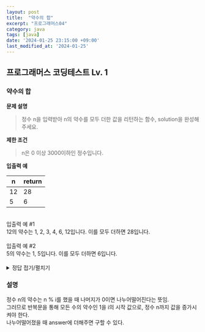 ```yaml
---
layout: post
title:  "약수의 합"
excerpt: "프로그래머스04"
category: java
tags: [java]
date: '2024-01-25 23:15:00 +09:00'
last_modified_at: '2024-01-25'
---
```


## 프로그래머스 코딩테스트 Lv. 1

### 약수의 합


**문제 설명**
> 정수 n을 입력받아 n의 약수를 모두 더한 값을 리턴하는 함수, solution을 완성해주세요.<br>

**제한 조건**
> n은 0 이상 3000이하인 정수입니다.<br>


**입출력 예**

| n   | return |
| --- | ------ |
| 12  | 28     |
| 5   | 6      |


<br>
입출력 예 #1<br>
12의 약수는 1, 2, 3, 4, 6, 12입니다. 이를 모두 더하면 28입니다.
<br><br>
입출력 예 #2<br>
5의 약수는 1, 5입니다. 이를 모두 더하면 6입니다.<br><br>


<details>
<summary>정답 접기/펼치기</summary>
<div markdown="1">

```java

class Solution {
    public int solution(int n) {
        int answer = 0;
        for(int i = 1; i <= n; i++) {
            if(n % i == 0)
                answer += i;
        }
        return answer;
    }
}


```

</div>
</details>



### 설명

정수 n의 약수는 n % i를 했을 때 나머지가 0이면 나누어떨어진다는 뜻임.<br> 
그러므로 반복문을 통해 모든 수의 약수인 1을 i의 시작 값으로, 정수 n까지 값을 증가시켜야 한다. <br>
나누어떨어졌을 때 answer에 더해주면 구할 수 있다.